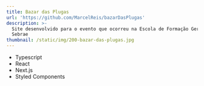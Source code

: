 ```yaml
---
title: Bazar das Plugas
url: 'https://github.com/MarcelReis/bazarDasPlugas'
description: >-
  Site desenvolvido para o evento que ocorreu na Escola de Formação Gerencial do
  Sebrae 
thumbnail: /static/img/200-bazar-das-plugas.jpg
---
```

* Typescript 
* React
* Next.js
* Styled Components
